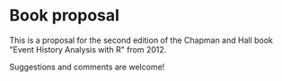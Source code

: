 # Book proposal

This is a proposal for the second edition of the
Chapman and Hall book "Event History Analysis with R" from 2012.

Suggestions and comments are welcome!
